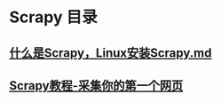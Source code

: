 # Scrapy 目录

## [什么是Scrapy，Linux安装Scrapy.md](1.什么是Scrapy，Linux安装Scrapy.md)

## [Scrapy教程-采集你的第一个网页](2.Scrapy教程-采集你的第一个网页.md)

